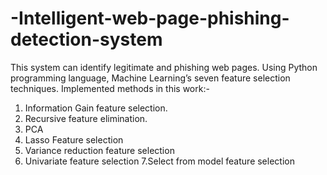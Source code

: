 # -Intelligent-web-page-phishing-detection-system
This system can identify legitimate and phishing web pages. Using Python programming language, Machine Learning’s seven feature selection techniques.
Implemented methods in this work:-
1. Information Gain feature selection.
2. Recursive feature elimination.
3. PCA
4. Lasso Feature selection 
5. Variance reduction feature selection
6. Univariate feature selection
7.Select from model feature selection
